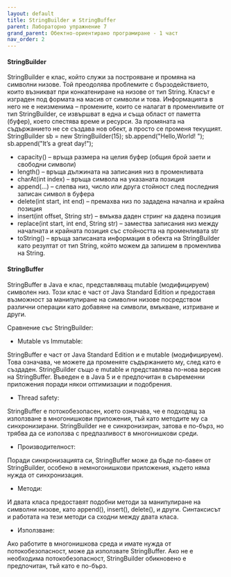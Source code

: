 ```yaml
---
layout: default
title: StringBuilder и StringBuffer
parent: Лабораторно упражнение 7
grand_parent: Обектно-ориентирано програмиране - 1 част
nav_order: 2
---
```


#### StringBuilder

StringBuilder е клас, който служи за построяване и промяна на символни низове. Той преодолява проблемите с бързодействието, които възникват при конкатениране на низове от тип String. Класът е изграден под формата на масив от символи и това. Информацията в него не е неизменима – промените, които се налагат в променливите от тип StringBuilder, се извършват в една и съща област от паметта (буфер), което спестява време и ресурси. За промяната на съдържанието не се създава нов обект, а просто се променя текущият. StringBuilder sb = new StringBuilder(15); sb.append("Hello,World! "); sb.append("It’s a great day!");

* capacity() – връща размера на целия буфер (общия брой заети и свободни символи)
* length() – връща дължината на записания низ в променливата
* charAt(int index) – връща символа на указаната позиция
* append(…) – слепва низ, число или друга стойност след последния записан символ в буфера
* delete(int start, int end) – премахва низ по зададена начална и крайна позиция
* insert(int offset, String str) – вмъква даден стринг на дадена позиция
* replace(int start, int end, String str) – замества записания низ между началната и крайната позиция със стойността на променливата str
* toString() – връща записаната информация в обекта на StringBuilder като резултат от тип String, който можем да запишем в променлива на String.

#### StringBuffer

StringBuffer в Java е клас, представляващ mutable (модифицируем) символен низ. Този клас е част от Java Standard Edition и предоставя възможност за манипулиране на символни низове посредством различни операции като добавяне на символи, вмъкване, изтриване и други.

Сравнение със StringBuilder:

* Mutable vs Immutable:
 
StringBuffer е част от Java Standard Edition и е mutable (модифицируем). Това означава, че можете да променяте съдържанието му, след като е създаден. StringBuilder също е mutable и представлява по-нова версия на StringBuffer. Въведен е в Java 5 и е предпочитан в съвременни приложения поради някои оптимизации и подобрения.

* Thread safety:

StringBuffer е потокобезопасен, което означава, че е подходящ за използване в многонишкови приложения, тъй като методите му са синхронизирани. StringBuilder не е синхронизиран, затова е по-бърз, но трябва да се използва с предпазливост в многонишкови среди.

* Производителност:
    
Поради синхронизацията си, StringBuffer може да бъде по-бавен от StringBuilder, особено в немногонишкови приложения, където няма нужда от синхронизация.

* Методи:
    
И двата класа предоставят подобни методи за манипулиране на символни низове, като append(), insert(), delete(), и други. Синтаксисът и работата на тези методи са сходни между двата класа.

* Използване:
    
Ако работите в многонишкова среда и имате нужда от потокобезопасност, може да използвате StringBuffer.
Ако не е необходима потокобезопасност, StringBuilder обикновено е предпочитан, тъй като е по-бърз.
